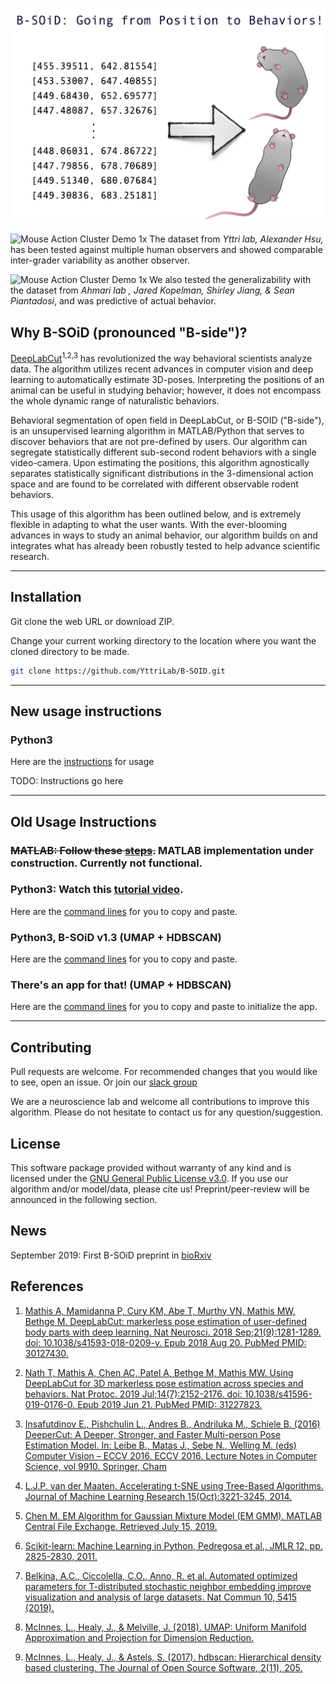 ![B-SOiD flowchart](demo/BSOID.png)


![Mouse Action Cluster Demo 1x](demo/bsoidv1p2_mouse15sec.gif)
The dataset from *Yttri lab, Alexander Hsu,* has been tested against multiple human observers and showed comparable inter-grader variability as another observer. 

![Mouse Action Cluster Demo 1x](demo/bsoidv1_OCDmouse15sec.gif)
We also tested the generalizability with the dataset from *Ahmari lab , Jared Kopelman, Shirley Jiang, & Sean Piantadosi*, and was predictive of actual behavior.

## Why B-SOiD (pronounced "B-side")?
[DeepLabCut](https://github.com/AlexEMG/DeepLabCut)<sup>1,2,3</sup> has revolutionized the way behavioral scientists analyze data. The algorithm utilizes recent advances in computer vision and deep learning to automatically estimate 3D-poses. Interpreting the positions of an animal can be useful in studying behavior; however, it does not encompass the whole dynamic range of naturalistic behaviors. 

Behavioral segmentation of open field in DeepLabCut, or B-SOID ("B-side"), is an unsupervised learning algorithm in MATLAB/Python that serves to discover behaviors that are not pre-defined by users. Our algorithm can segregate statistically different sub-second rodent behaviors with a single video-camera. Upon estimating the positions, this algorithm agnostically separates statistically significant distributions in the 3-dimensional action space and are found to be correlated with different observable rodent behaviors.

This usage of this algorithm has been outlined below, and is extremely flexible in adapting to what the user wants. With the ever-blooming advances in ways to study an animal behavior, our algorithm builds on and integrates what has already been robustly tested to help advance scientific research.

---

## Installation

Git clone the web URL or download ZIP. 

Change your current working directory to the location where you want the cloned directory to be made.

```bash
git clone https://github.com/YttriLab/B-SOID.git
```
---

## New usage instructions

### Python3
Here are the [instructions](legacy_docs/bsoid_new_tutorial.md) for usage

TODO: Instructions go here

---

## Old Usage Instructions
### ~~MATLAB: Follow these [steps](legacy_docs/matlab_tutorial.md).~~ MATLAB implementation under construction. Currently not functional.

### Python3: Watch this [tutorial video](demo/bsoid_py_tutorial_v2.mp4). 
Here are the [command lines](legacy_docs/python3_tutorial.md) for you to copy and paste.

### Python3, B-SOiD v1.3 (UMAP + HDBSCAN)
Here are the [command lines](legacy_docs/bsoid_umap_tutorial.md) for you to copy and paste.

### There's an app for that! (UMAP + HDBSCAN)
Here are the [command lines](legacy_docs/bsoid_app_init.md) for you to copy and paste to initialize the app.

---

## Contributing

Pull requests are welcome. For recommended changes that you would like to see, open an issue. Or 
join our [slack group](https://join.slack.com/t/b-soid/shared_invite/zt-dksalgqu-Eix8ZVYYFVVFULUhMJfvlw)

We are a neuroscience lab and welcome all contributions to improve this algorithm. 
Please do not hesitate to contact us for any question/suggestion.

## License

This software package provided without warranty of any kind and is licensed under the [GNU General Public License v3.0](https://choosealicense.com/licenses/gpl-3.0/). 
If you use our algorithm and/or model/data, please cite us! Preprint/peer-review will be announced in the following section. 

## News
September 2019: First B-SOiD preprint in [bioRxiv](https://www.biorxiv.org/content/10.1101/770271v1) 

## References
1. [Mathis A, Mamidanna P, Cury KM, Abe T, Murthy VN, Mathis MW, Bethge M. DeepLabCut: markerless pose estimation of user-defined body parts with deep learning. Nat Neurosci. 2018 Sep;21(9):1281-1289. doi: 10.1038/s41593-018-0209-y. Epub 2018 Aug 20. PubMed PMID: 30127430.](https://www.nature.com/articles/s41593-018-0209-y)

2. [Nath T, Mathis A, Chen AC, Patel A, Bethge M, Mathis MW. Using DeepLabCut for 3D markerless pose estimation across species and behaviors. Nat Protoc. 2019 Jul;14(7):2152-2176. doi: 10.1038/s41596-019-0176-0. Epub 2019 Jun 21. PubMed PMID: 31227823.](https://doi.org/10.1038/s41596-019-0176-0)

3. [Insafutdinov E., Pishchulin L., Andres B., Andriluka M., Schiele B. (2016) DeeperCut: A Deeper, Stronger, and Faster Multi-person Pose Estimation Model. In: Leibe B., Matas J., Sebe N., Welling M. (eds) Computer Vision – ECCV 2016. ECCV 2016. Lecture Notes in Computer Science, vol 9910. Springer, Cham](http://arxiv.org/abs/1605.03170)

4. [L.J.P. van der Maaten. Accelerating t-SNE using Tree-Based Algorithms. Journal of Machine Learning Research 15(Oct):3221-3245, 2014.](https://lvdmaaten.github.io/publications/papers/JMLR_2014.pdf)

5. [Chen M. EM Algorithm for Gaussian Mixture Model (EM GMM). MATLAB Central File Exchange. Retrieved July 15, 2019.](https://www.mathworks.com/matlabcentral/fileexchange/26184-em-algorithm-for-gaussian-mixture-model-em-gmm)

6. [Scikit-learn: Machine Learning in Python, Pedregosa et al., JMLR 12, pp. 2825-2830, 2011.](http://www.jmlr.org/papers/volume12/pedregosa11a/pedregosa11a.pdf)

7. [Belkina, A.C., Ciccolella, C.O., Anno, R. et al. Automated optimized parameters for T-distributed stochastic neighbor embedding improve visualization and analysis of large datasets. Nat Commun 10, 5415 (2019).](https://doi.org/10.1038/s41467-019-13055-y)

8. [McInnes, L., Healy, J., & Melville, J. (2018). UMAP: Uniform Manifold Approximation and Projection for Dimension Reduction.](http://arxiv.org/abs/1802.03426)

9. [McInnes, L., Healy, J., & Astels, S. (2017). hdbscan: Hierarchical density based clustering. The Journal of Open Source Software, 2(11), 205.](https://doi.org/10.21105/joss.00205)
